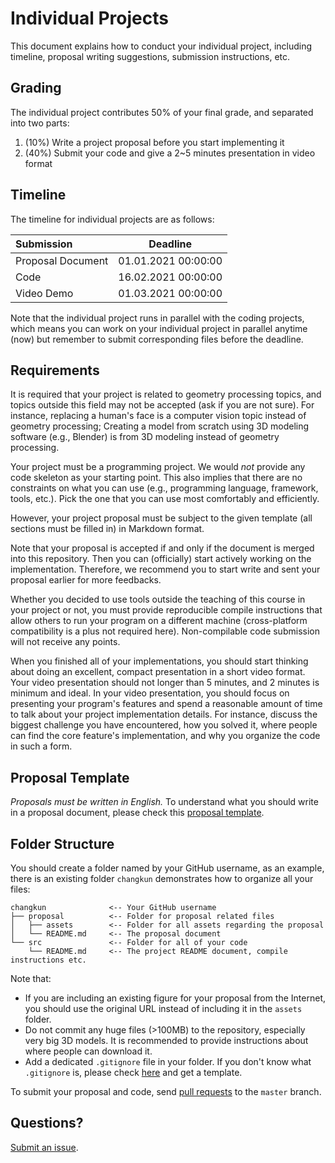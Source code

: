 # Individual Projects

This document explains how to conduct your individual project, including
timeline, proposal writing suggestions, submission instructions, etc.

## Grading

The individual project contributes 50% of your final grade, and separated into two parts:

1. (10%) Write a project proposal before you start implementing it
2. (40%) Submit your code and give a 2~5 minutes presentation in video format

## Timeline

The timeline for individual projects are as follows:

| Submission        | Deadline            |
|:------------------|:-------------------:|
| Proposal Document | 01.01.2021 00:00:00 |
| Code              | 16.02.2021 00:00:00 |
| Video Demo        | 01.03.2021 00:00:00 |

Note that the individual project runs in parallel with the coding projects,
which means you can work on your individual project in parallel anytime (now)
but remember to submit corresponding files before the deadline.

## Requirements

It is required that your project is related to geometry processing topics, and topics outside this field may not be accepted (ask if you are not sure). For instance, replacing a human's face is a computer vision topic instead of geometry processing; Creating a model from scratch using 3D modeling software (e.g., Blender) is from 3D modeling instead of geometry processing.

Your project must be a programming project. We would _not_ provide any code skeleton as your starting point. This also implies that there are no constraints on what you can use (e.g., programming language, framework, tools, etc.). Pick the one that you can use most comfortably and efficiently. 

However, your project proposal must be subject to the given template (all sections must be filled in) in Markdown format.

Note that your proposal is accepted if and only if the document is merged
into this repository. Then you can (officially) start actively working on the implementation.
Therefore, we recommend you to start write and sent your proposal earlier for more feedbacks.

Whether you decided to use tools outside the teaching of this course in your project or not, you must provide reproducible compile instructions that allow others to run your program on a different machine (cross-platform compatibility is a plus not required here). Non-compilable code submission will not receive any points.

When you finished all of your implementations, you should start thinking about doing an excellent, compact presentation in a short video format. Your video presentation should not longer than 5 minutes, and 2 minutes is minimum and ideal. In your video presentation, you should focus on presenting your program's features and spend a reasonable amount of time to talk about your project implementation details. For instance, discuss the biggest challenge you have encountered, how you solved it,  where people can find the core feature's implementation, and why you organize the code in such a form.

## Proposal Template

_Proposals must be written in English._
To understand what you should write in a proposal document, please check this
[proposal template](./proposal-template.md).

## Folder Structure

You should create a folder named by your GitHub username, as an example,
there is an existing folder `changkun` demonstrates how to organize
all your files:

```
changkun              <-- Your GitHub username
├── proposal          <-- Folder for proposal related files
│   ├── assets        <-- Folder for all assets regarding the proposal
│   └── README.md     <-- The proposal document
└── src               <-- Folder for all of your code
    └── README.md     <-- The project README document, compile instructions etc.
```

Note that:

- If you are including an existing figure for your proposal from the Internet,
  you should use the original URL instead of including it in the `assets` folder.
- Do not commit any huge files (>100MB) to the repository, especially very big 3D models.
  It is recommended to provide instructions about where people can download it.
- Add a dedicated `.gitignore` file in your folder. If you don't know what
  `.gitignore` is, please check [here](https://github.com/github/gitignore)
  and get a template.

To submit your proposal and code, send [pull requests](https://github.com/mimuc/gp-ws2021/pulls) to the `master` branch.

## Questions?

[Submit an issue](https://github.com/mimuc/gp-ws2021/discussions/new).